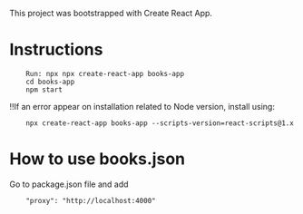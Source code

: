 This project was bootstrapped with Create React App.

# Instructions

		Run: npx npx create-react-app books-app
		cd books-app
		npm start

!!If an error appear on installation related to Node version, install using:

		npx create-react-app books-app --scripts-version=react-scripts@1.x

# How to use books.json

Go to package.json file and add

		"proxy": "http://localhost:4000"
